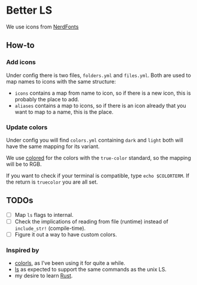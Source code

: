 # Better LS

We use icons from [NerdFonts](https://www.nerdfonts.com/cheat-sheet)

## How-to

### Add icons

Under config there is two files, `folders.yml` and `files.yml`. Both are used to map names to icons with the same structure:

- `icons` contains a map from name to icon, so if there is a new icon, this is probably the place to add.
- `aliases` contains a map to icons, so if there is an icon already that you want to map to a name, this is the place.

### Update colors

Under config you will find `colors.yml` containing `dark` and `light` both will have the same mapping for its variant.

We use [colored](https://docs.rs/colored/2.0.0/colored/) for the colors with the `true-color` standard, so the mapping will be to RGB.

If you want to check if your terminal is compatible, type `echo $COLORTERM`. If the return is `truecolor` you are all set.

## TODOs

- [ ] Map `ls` flags to internal.
- [ ] Check the implications of reading from file (runtime) instead of `include_str!` (compile-time).
- [ ] Figure it out a way to have custom colors.

### Inspired by

- [colorls](https://github.com/athityakumar/colorls), as I've been using it for quite a while.
- [ls](https://man7.org/linux/man-pages/man1/ls.1.html) as expected to support the same commands as the unix LS.
- my desire to learn [Rust](https://doc.rust-lang.org/book/).
